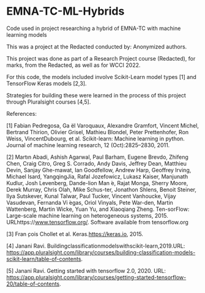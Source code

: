 # EMNA-TC-ML-Hybrids
Code used in project researching a hybrid of EMNA-TC with machine learning models

This was a project at the Redacted conducted by: Anonymized authors. 

This project was done as part of a Research Project course (Redacted), for marks, from the Redacted, as well as for WCCI 2022.

For this code, the models included involve Scikit-Learn model types [1] and TensorFlow Keras models [2,3].

Strategies for building these were learned in the process of this project through Pluralsight courses [4,5].

References:

[1] Fabian Pedregosa, Ga ̈el Varoquaux, Alexandre Gramfort, Vincent Michel, Bertrand Thirion, Olivier Grisel, Mathieu Blondel, Peter Prettenhofer, Ron Weiss, VincentDubourg, et al. Scikit-learn: Machine learning in python. Journal of machine learning research, 12 (Oct):2825–2830, 2011.

[2] Martın Abadi, Ashish Agarwal, Paul Barham, Eugene Brevdo, Zhifeng Chen, Craig Citro, Greg S. Corrado, Andy Davis, Jeffrey Dean, Matthieu Devin, Sanjay Ghe-mawat, Ian Goodfellow, Andrew Harp, Geoffrey Irving, Michael Isard, YangqingJia, Rafal Jozefowicz, Lukasz Kaiser, Manjunath Kudlur, Josh Levenberg, Dande-lion Man ́e, Rajat Monga, Sherry Moore, Derek Murray, Chris Olah, Mike Schus-ter, Jonathon Shlens, Benoit Steiner, Ilya Sutskever, Kunal Talwar, Paul Tucker, Vincent Vanhoucke, Vijay Vasudevan, Fernanda Vi ́egas, Oriol Vinyals, Pete War-den, Martin Wattenberg, Martin Wicke, Yuan Yu, and Xiaoqiang Zheng. Ten-sorFlow: Large-scale machine learning on heterogeneous systems, 2015. URLhttps://www.tensorflow.org/. Software available from tensorflow.org

[3] Fran ̧cois Chollet et al. Keras.https://keras.io, 2015.

[4] Janani Ravi. Buildingclassificationmodelswithscikit-learn,2019.URL: https://app.pluralsight.com/library/courses/building-classification-models-scikit-learn/table-of-contents.

[5] Janani Ravi. Getting started with tensorflow 2.0, 2020. URL: https://app.pluralsight.com/library/courses/getting-started-tensorflow-20/table-of-contents.

